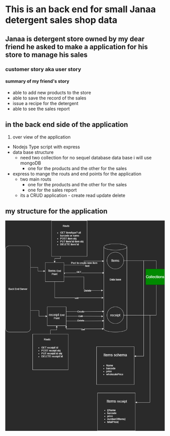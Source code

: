 # This is an back end for small Janaa detergent sales shop data

## Janaa is detergent store owned by my dear friend he asked to make a application for his store to manage his sales

### customer story aka user story

#### summary of my friend's story

- able to add new products to the store
- able to save the record of the sales
- issue a recipe for the detergent
- able to see the sales report

## in the back end side of the application

1. over view of the application

- Nodejs Type script with express
- data base structure
  - need two collection for no sequel database data base i will use mongoDB
    - one for the products and the other for the sales
- express to mange the routs and end points for the application
  - two main routs
    - one for the products and the other for the sales
    - one for the sales report
  - its a CRUD application - create read update delete

## my structure for the application

![structure](./be.drawio.png)
